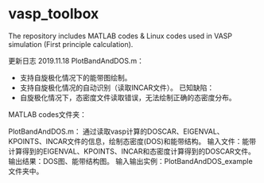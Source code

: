 # vasp_toolbox

The repository includes MATLAB codes & Linux codes used in VASP simulation (First principle calculation).

更新日志
2019.11.18
PlotBandAndDOS.m：
- 支持自旋极化情况下的能带图绘制。
- 支持自旋极化情况的自动识别（读取INCAR文件）。
已知缺陷：
- 自旋极化情况下，态密度文件读取错误，无法绘制正确的态密度分布。

MATLAB codes文件夹：

PlotBandAndDOS.m：
通过读取vasp计算的DOSCAR、EIGENVAL、KPOINTS、INCAR文件的信息，绘制态密度(DOS)和能带结构。
输入文件：能带计算得到的EIGENVAL、KPOINTS、INCAR和态密度计算得到的DOSCAR文件。
输出结果：DOS图、能带结构图。
输入输出实例：PlotBandAndDOS_example文件夹中。
